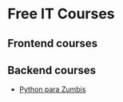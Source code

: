 # Free IT Courses

## Frontend courses

## Backend courses
- [Python para Zumbis](https://www.pycursos.com/python-para-zumbis/)
